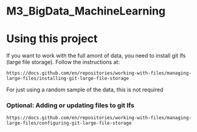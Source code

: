 # M3_BigData_MachineLearning

# Using this project

If you want to work with the full amont of data, you need to install git lfs (large file storage). Follow the instructions at:

```
https://docs.github.com/en/repositories/working-with-files/managing-large-files/installing-git-large-file-storage
```

For just using a random sample of the data, this is not required

### Optional: Adding or updating files to git lfs

```
https://docs.github.com/en/repositories/working-with-files/managing-large-files/configuring-git-large-file-storage
```
